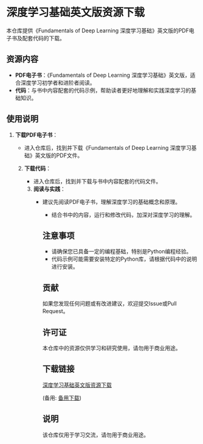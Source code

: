 # 深度学习基础英文版资源下载

本仓库提供《Fundamentals of Deep Learning 深度学习基础》英文版的PDF电子书及配套代码的下载。

## 资源内容

- **PDF电子书**：《Fundamentals of Deep Learning 深度学习基础》英文版，适合深度学习初学者和进阶者阅读。
- **代码**：与书中内容配套的代码示例，帮助读者更好地理解和实践深度学习的基础知识。

## 使用说明

1. **下载PDF电子书**：
   - 进入仓库后，找到并下载《Fundamentals of Deep Learning 深度学习基础》英文版的PDF文件。

   2. **下载代码**：
      - 进入仓库后，找到并下载与书中内容配套的代码文件。

      3. **阅读与实践**：
         - 建议先阅读PDF电子书，理解深度学习的基础概念和原理。
            - 结合书中的内容，运行和修改代码，加深对深度学习的理解。

            ## 注意事项

            - 请确保您已具备一定的编程基础，特别是Python编程经验。
            - 代码示例可能需要安装特定的Python库，请根据代码中的说明进行安装。

            ## 贡献

            如果您发现任何问题或有改进建议，欢迎提交Issue或Pull Request。

            ## 许可证

            本仓库中的资源仅供学习和研究使用，请勿用于商业用途。

            ## 下载链接
            [深度学习基础英文版资源下载](https://pan.quark.cn/s/5073c08ec5f0) 

            (备用: [备用下载](https://pan.baidu.com/s/1e8N_6KzkSFtrqGV8dQ2mqg?pwd=1234))

            ## 说明

            该仓库仅用于学习交流，请勿用于商业用途。
